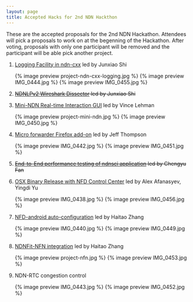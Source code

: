 ```yaml
---
layout: page
title: Accepted Hacks for 2nd NDN Hackthon
---
```


These are the accepted proposals for the 2nd NDN Hackathon. Attendees will pick a proposals to work on at the begenning of the Hackathon. After voting, proposals with only one participant will be removed and the participant will be able pick another project.

1. [Logging Facility in ndn-cxx](https://www.dropbox.com/s/huac1by1zze18f0/logging.pptx?dl=0) 
led by Junxiao Shi

    {% image preview project-ndn-cxx-logging.jpg %}
    {% image preview IMG_0444.jpg %}
    {% image preview IMG_0455.jpg %}

2. <del>[NDNLPv2 Wireshark Dissector](https://www.dropbox.com/s/vnre1thbipjzd1d/Wireshark.pptx?dl=0) 
led by Junxiao Shi</del>

3. [Mini-NDN Real-time Interaction GUI](https://www.dropbox.com/s/uo5zy875sd6jiqx/minindn-gui-proposal.pptx?dl=0) 
led by Vince Lehman

    {% image preview project-mini-ndn.jpg %}
    {% image preview IMG_0450.jpg %}
 
4. [Micro forwarder Firefox add-on](https://www.dropbox.com/s/ywjujmfcj3sxm2w/Micro%20forwarder%20Firefox%20add-on.pptx?dl=0)
led by Jeff Thompson

    {% image preview IMG_0442.jpg %}
    {% image preview IMG_0451.jpg %}

5. <del>[End­-to-­End performance testing of ndn­sci application](https://www.dropbox.com/s/5xptnk1y8p0uquq/ndn-sci.pptx?dl=0)
led by Chengyu Fan</del>

6. [OSX Binary Release with NFD Control Center](https://www.dropbox.com/s/lc6zln3ty5ptm1q/ndn-hackathon-osx-binary-release.pptx?dl=0)
led by Alex Afanasyev, Yingdi Yu

    {% image preview IMG_0438.jpg %}
    {% image preview IMG_0456.jpg %}

7. [NFD-android auto-configuration](https://www.dropbox.com/s/2y8qp72czzkhxc5/NFD-android%20auto-configuration.pptx?dl=0)
led by Haitao Zhang

    {% image preview IMG_0440.jpg %}
    {% image preview IMG_0449.jpg %}
 
8. [NDNFit-NFN integration](https://www.dropbox.com/s/lwzclkd24x22cae/NDNFit%20-%20NFN%20integration.pptx?dl=0)
led by Haitao Zhang

    {% image preview project-nfn.jpg %}
    {% image preview IMG_0453.jpg %}

9. NDN-RTC congestion control

    {% image preview IMG_0443.jpg %}
    {% image preview IMG_0452.jpg %}
